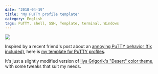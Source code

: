 ```yaml
---
date: "2010-04-19"
title: "My PuTTY profile template"
category: English
tags: PuTTY, shell, SSH, Template, terminal, Windows
---
```


![]({attach}putty-template-preview.png)

Inspired by a recent friend's post about an [annoying PuTTY behavior (fix included)](https://www.think-underground.com/post/2010/04/13/Supprimer-le-comportement-%C3%A9trange-du-pav%C3%A9-num%C3%A9rique-dans-Putty), here is [my template for PuTTY profiles](https://kevin.deldycke.com/documents/putty-template.reg).

It's just a slightly modified version of [Ilya Grigorik's "Desert" color theme](https://www.igvita.com/2008/04/14/custom-putty-color-themes/), with some tweaks that suit my needs.
